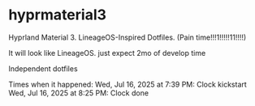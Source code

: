 # hyprmaterial3
Hyprland Material 3. LineageOS-Inspired Dotfiles. (Pain time!!!1!!!!!11!!!!)


It will look like LineageOS. just expect 2mo of develop time

Independent dotfiles

Times when it happened:
Wed, Jul 16, 2025 at 7:39 PM: Clock kickstart
Wed, Jul 16, 2025 at 8:25 PM: Clock done
